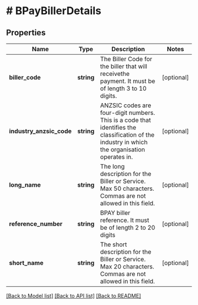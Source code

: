 # # BPayBillerDetails

## Properties

Name | Type | Description | Notes
------------ | ------------- | ------------- | -------------
**biller_code** | **string** | The Biller Code for the biller that will receivethe payment. It must be of length 3 to 10 digits. | [optional]
**industry_anzsic_code** | **string** | ANZSIC codes are four-digit numbers. This is a code that identifies the classification of the industry in which the organisation operates in. | [optional]
**long_name** | **string** | The long description for the Biller or Service. Max 50 characters. Commas are not allowed in this field. | [optional]
**reference_number** | **string** | BPAY biller reference. It must be of length 2 to 20 digits | [optional]
**short_name** | **string** | The short description for the Biller or Service. Max 20 characters. Commas are not allowed in this field. | [optional]

[[Back to Model list]](../../README.md#models) [[Back to API list]](../../README.md#endpoints) [[Back to README]](../../README.md)
